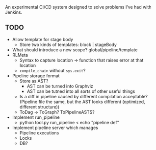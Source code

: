 An experimental CI/CD system designed to solve problems I've had with Jenkins.

## TODO

* Allow template for stage body
    * Store two kinds of templates: block | stageBody
* What should introduce a new scope? global/pipeline/template
* RLMeta
    * Syntax to capture location -> function that raises error at that location
    * `compile_chain` without `sys.exit`?
* Pipeline storage format
    * Store as AST?
        * AST can be turned into Graphviz
        * AST can be tutned into all sorts of other useful things
    * Is a diff in pipeline caused by different compilation acceptable?
      (Pipeline file the same, but the AST looks different (optimized,
      different structure))
    * ToDag -> ToGraph? ToPipelineASTS?
* Implement run_pipeline
    * python tool.py run_pipeline < echo "pipeline def"
* Implement pipeline server which manages
    * Pipeline executions
    * Locks
    * DB?
